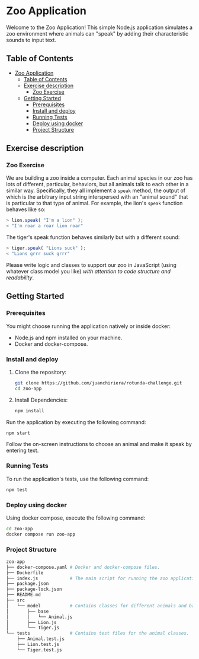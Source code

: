 # Zoo Application

Welcome to the Zoo Application! This simple Node.js application simulates a zoo environment where animals can "speak" by adding their characteristic sounds to input text.

## Table of Contents
- [Zoo Application](#zoo-application)
  - [Table of Contents](#table-of-contents)
  - [Exercise description](#exercise-description)
    - [Zoo Exercise](#zoo-exercise)
  - [Getting Started](#getting-started)
    - [Prerequisites](#prerequisites)
    - [Install and deploy](#install-and-deploy)
    - [Running Tests](#running-tests)
    - [Deploy using docker](#deploy-using-docker)
    - [Project Structure](#project-structure)

## Exercise description

### Zoo Exercise

We are building a zoo inside a computer. Each animal species in our zoo has lots
of different, particular, behaviors, but all animals talk to each other in a similar
way. Specifically, they all implement a `speak` method, the output of which is the
arbitrary input string interspersed with an "animal sound" that is particular to that
type of animal. For example, the lion's `speak` function behaves like so:

```javascript
> lion.speak( "I'm a lion" );
< "I'm roar a roar lion roar"
```

The tiger's speak function behaves similarly but with a different sound:

```javascript
> tiger.speak( "Lions suck" );
< "Lions grrr suck grrr"
```

Please write logic and classes to support our zoo in JavaScript (using whatever
class model you like) *with attention to code structure and readability*.

## Getting Started

### Prerequisites
You might choose running the application natively or inside docker:
- Node.js and npm installed on your machine.
- Docker and docker-compose.

### Install and deploy
1. Clone the repository:
   ```bash
   git clone https://github.com/juanchiriera/rotunda-challenge.git
   cd zoo-app
   ```
2. Install Dependencies:
   ```bash
   npm install
   ```
Run the application by executing the following command:
```bash
npm start
```
Follow the on-screen instructions to choose an animal and make it speak by entering text.

### Running Tests
To run the application's tests, use the following command:
```bash
npm test
```

### Deploy using docker
Using docker compose, execute the following command:
```bash
cd zoo-app
docker compose run zoo-app
```

### Project Structure
```bash
zoo-app
├── docker-compose.yaml # Docker and docker-compose files.
├── Dockerfile
├── index.js            # The main script for running the zoo application.
├── package.json
├── package-lock.json
├── README.md
├── src
│   └── model           # Contains classes for different animals and base model.
│       ├── base
│       │   └── Animal.js
│       ├── Lion.js
│       └── Tiger.js
└── tests               # Contains test files for the animal classes.
    ├── Animal.test.js
    ├── Lion.test.js
    └── Tiger.test.js
```


